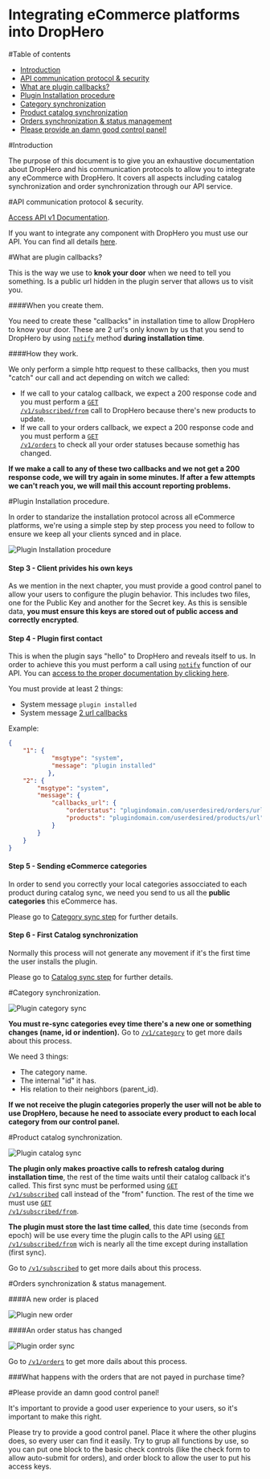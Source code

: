 Integrating eCommerce platforms into DropHero
====================

#Table of contents
- [Introduction](#introduction)
- [API communication protocol & security](#api-communication-protocol--security)
- [What are plugin callbacks?](#what-are-plugin-callbacks)
- [Plugin Installation procedure](#plugin-installation-procedure)
- [Category synchronization](#category-synchronization)
- [Product catalog synchronization](#product-catalog-synchronization)
- [Orders synchronization & status management](#orders-synchronization--status-management)
- [Please provide an damn good control panel!](#please-provide-an-damn-good-control-panel)

#Introduction

The purpose of this document is to give you an exhaustive documentation about DropHero and his communication protocols to allow you to integrate any eCommerce with DropHero. It covers all aspects including catalog synchronization and order synchronization through our API service.

#API communication protocol & security.

[Access API v1 Documentation](https://github.com/drophero/api-documentation/blob/master/v1/README.md).

If you want to integrate any component with DropHero you must use our API. You can find all details [here](https://github.com/drophero/api-documentation).

#What are plugin callbacks?

This is the way we use to **knok your door** when we need to tell you something. Is a public url hidden in the plugin server that allows us to visit you.

####When you create them.

You need to create these "callbacks" in installation time to allow DropHero to know your door. These are 2 url's only known by us that you send to DropHero by using <code>[notify](https://github.com/drophero/api-documentation/blob/master/v1/sections/notify.md)</code> method **during installation time**.

####How they work.

We only perform a simple http request to these callbacks, then you must "catch" our call and act depending on witch we called:

- If we call to your catalog callback, we expect a 200 response code and you must perform a <code>[GET /v1/subscribed/from](https://github.com/drophero/api-documentation/blob/master/v1/sections/subscribed.md#get-subscriptions-from-timestamp)</code> call to DropHero because there's new products to update.
- If we call to your orders callback, we expect a 200 response code and you must perform a <code>[GET /v1/orders](https://github.com/drophero/api-documentation/blob/master/v1/sections/orders.md)</code> to check all your order statuses because somethig has changed.

**If we make a call to any of these two callbacks and we not get a 200 response code, we will try again in some minutes. If after a few attempts we can't reach you, we will mail this account reporting problems.**

#Plugin Installation procedure.

In order to standarize the installation protocol across all eCommerce platforms, we're using a simple step by step process you need to follow to ensure we keep all your clients synced and in place.

![Plugin Installation procedure](https://www.github.com/drophero/platform-integration/raw/master/img/plugin_installation_procedure.png "Plugin Installation procedure")

#### Step 3 - Client privides his own keys

As we mention in the next chapter, you must provide a good control panel to allow your users to configure the plugin behavior. This includes two files, one for the Public Key and another for the Secret key. As this is sensible data, **you must ensure this keys are stored out of public access and correctly encrypted**.

#### Step 4 - Plugin first contact

This is when the plugin says "hello" to DropHero and reveals itself to us. In order to achieve this you must perform a call using <code>[notify](https://github.com/drophero/api-documentation/blob/master/v1/sections/notify.md)</code> function of our API. You can [access to the proper documentation by clicking here](https://github.com/drophero/api-documentation/blob/master/v1/sections/notify.md).

You must provide at least 2 things:
- System message <code>plugin installed</code>
- System message [2 url callbacks](#what-are-plugin-callbacks)

Example:

```JSON
{
	"1": {
	        "msgtype": "system",
	        "message": "plugin installed"
	       },
	"2": {
	    "msgtype": "system",
	    "message": {
	        "callbacks_url": {
	            "orderstatus": "plugindomain.com/userdesired/orders/url",
	            "products": "plugindomain.com/userdesired/products/url"
	        }
	    }
	}
}
```

#### Step 5 - Sending eCommerce categories

In order to send you correctly your local categories assocciated to each product during catalog sync, we need you send to us all the **public categories** this eCommerce has.

Please go to [Category sync step](#category-synchronization) for further details.

#### Step 6 - First Catalog synchronization

Normally this process will not generate any movement if it's the first time the user installs the plugin.

Please go to [Catalog sync step](#product-catalog-synchronization) for further details.

#Category synchronization.

![Plugin category sync](https://www.github.com/drophero/platform-integration/raw/master/img/plugin_category_syncronization.png "Plugin category sync")


**You must re-sync categories evey time there's a new one or something changes (name, id or indention).**
Go to <code>[/v1/category](https://github.com/drophero/api-documentation/blob/master/v1/sections/categories.md)</code> to get more dails about this process.

We need 3 things:
- The category name.
- The internal "id" it has.
- His relation to their neighbors (parent_id).

**If we not receive the plugin categories properly the user will not be able to use DropHero, because he need to associate every product to each local category from our control panel.**

#Product catalog synchronization.

![Plugin catalog sync](https://www.github.com/drophero/platform-integration/raw/master/img/plugin_product_catalog_sync.png "Plugin catalog sync")

**The plugin only makes proactive calls to refresh catalog during installation time**, the rest of the time waits until their catalog callback it's called. This first sync must be performed using <code>[GET /v1/subscribed](https://github.com/drophero/api-documentation/blob/master/v1/sections/subscribed.md#get-subscriptions)</code> call instead of the "from" function. The rest of the time we must use <code>[GET /v1/subscribed/from](https://github.com/drophero/api-documentation/blob/master/v1/sections/subscribed.md#get-subscriptions-from-timestamp)</code>.

**The plugin must store the last time called**, this date time (seconds from epoch) will be use every time the plugin calls to the API using <code>[GET /v1/subscribed/from](https://github.com/drophero/api-documentation/blob/master/v1/sections/subscribed.md#get-subscriptions-from-timestamp)</code> wich is nearly all the time except during installation (first sync).

Go to <code>[/v1/subscribed](https://github.com/drophero/api-documentation/blob/master/v1/sections/subscribed.md)</code> to get more dails about this process.

#Orders synchronization & status management.

####A new order is placed

![Plugin new order](https://www.github.com/drophero/platform-integration/raw/master/img/plugin_new_order_placed.png "Plugin new order")


####An order status has changed

![Plugin order sync](https://www.github.com/drophero/platform-integration/raw/master/img/plugin_order_catalog_sync.png "Plugin order sync")

Go to <code>[/v1/orders](https://github.com/drophero/api-documentation/blob/master/v1/sections/orders.md)</code> to get more dails about this process.

###What happens with the orders that are not payed in purchase time?

#Please provide an damn good control panel!

It's important to provide a good user experience to your users, so it's important to make this right.

Please try to provide a good control panel. Place it where the other plugins does, so every user can find it easily. Try to grup all functions by use, so you can put one block to the basic check controls (like the check form to allow auto-submit for orders), and order block to allow the user to put his access keys.